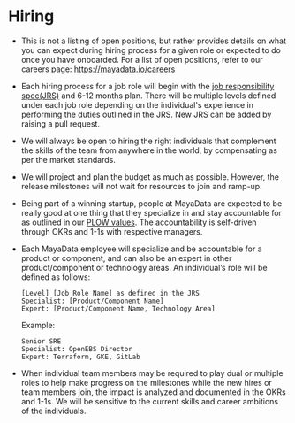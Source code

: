 # Hiring

- This is not a listing of open positions, but rather provides details on what you can expect during hiring process for a given role or expected to do once you have onboarded. For a list of open positions, refer to our careers page: https://mayadata.io/careers

- Each hiring process for a job role will begin with the [job responsibility spec(JRS)](https://github.com/mayadata-io/culture/tree/master/job-roles) and 6-12 months plan. There will be multiple levels defined under each job role depending on the individual's experience in performing the duties outlined in the JRS. New JRS can be added by raising a pull request.

- We will always be open to hiring the right individuals that complement the skills of the team from anywhere in the world, by compensating as per the market standards.

- We will project and plan the budget as much as possible. However, the release milestones will not wait for resources to join and ramp-up.

- Being part of a winning startup, people at MayaData are expected to be really good at one thing that they specialize in and stay accountable for as outlined in our [PLOW values](https://github.com/mayadata-io/culture/blob/master/plow.md). The accountability is self-driven through OKRs and 1-1s with respective managers. 

- Each MayaData employee will specialize and be accountable for a product or component, and can also be an expert in other product/component or technology areas. An individual’s role will be defined as follows:
  
  ```
  [Level] [Job Role Name] as defined in the JRS
  Specialist: [Product/Component Name]
  Expert: [Product/Component Name, Technology Area]
  ```
  
  Example:
    ```
    Senior SRE
    Specialist: OpenEBS Director 
    Expert: Terraform, GKE, GitLab
    ```
- When individual team members may be required to play dual or multiple roles to help make progress on the milestones while the new hires or team members join, the impact is analyzed and documented in the OKRs and 1-1s. We will be sensitive to the current skills and career ambitions of the individuals.
